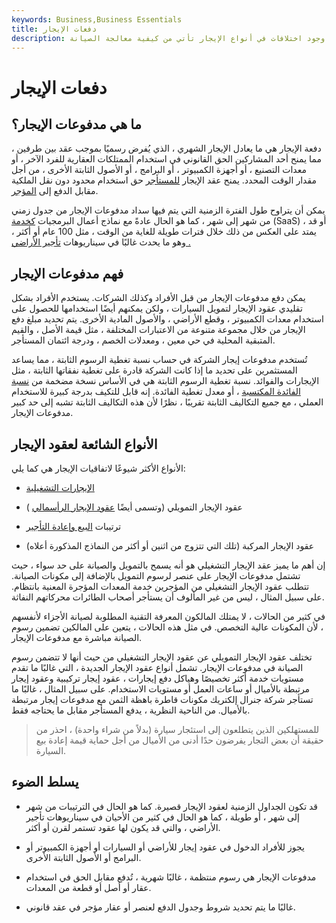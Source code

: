 ```yaml
---
keywords: Business,Business Essentials
title: دفعات الإيجار
description: ترتبط مدفوعات الإيجار بشروط الأشكال المختلفة للتأجير ، مع وجود اختلافات في أنواع الإيجار تأتي من كيفية معالجة الصيانة.
---
```


# دفعات الإيجار
## ما هي مدفوعات الإيجار؟

دفعة الإيجار هي ما يعادل الإيجار الشهري ، الذي يُفرض رسميًا بموجب عقد بين طرفين ، مما يمنح أحد المشاركين الحق القانوني في استخدام الممتلكات العقارية للفرد الآخر ، أو معدات التصنيع ، أو أجهزة الكمبيوتر ، أو البرامج ، أو الأصول الثابتة الأخرى ، من أجل مقدار الوقت المحدد. يمنح عقد الإيجار [للمستأجر](/lessee) حق استخدام محدود دون نقل الملكية مقابل الدفع إلى [المؤجر](/lessor).

يمكن أن يتراوح طول الفترة الزمنية التي يتم فيها سداد مدفوعات الإيجار من جدول زمني من شهر إلى شهر ، كما هو الحال عادةً مع نماذج أعمال البرمجيات [كخدمة](/software-as-a-service-saas) (SaaS) ، أو قد يمتد على العكس من ذلك خلال فترات طويلة للغاية من الوقت ، مثل 100 عام أو أكثر ، وهو ما يحدث غالبًا في سيناريوهات [تأجير الأراضي .](/land_lease_option)

## فهم مدفوعات الإيجار

يمكن دفع مدفوعات الإيجار من قبل الأفراد وكذلك الشركات. يستخدم الأفراد بشكل تقليدي عقود الإيجار لتمويل السيارات ، ولكن يمكنهم أيضًا استخدامها للحصول على استخدام معدات الكمبيوتر ، وقطع الأراضي ، والأصول المادية الأخرى. يتم تحديد مبلغ دفع الإيجار من خلال مجموعة متنوعة من الاعتبارات المختلفة ، مثل قيمة الأصل ، والقيم المتبقية المحلية في حي معين ، ومعدلات الخصم ، ودرجة ائتمان المستأجر.

تُستخدم مدفوعات إيجار الشركة في حساب نسبة تغطية الرسوم الثابتة ، مما يساعد المستثمرين على تحديد ما إذا كانت الشركة قادرة على تغطية نفقاتها الثابتة ، مثل الإيجارات والفوائد. نسبة تغطية الرسوم الثابتة هي في الأساس نسخة مضخمة من [نسبة الفائدة المكتسبة](/tie) ، أو معدل تغطية الفائدة. إنه قابل للتكيف بدرجة كبيرة للاستخدام العملي ، مع جميع التكاليف الثابتة تقريبًا ، نظرًا لأن هذه التكاليف الثابتة تشبه إلى حد كبير مدفوعات الإيجار.

## الأنواع الشائعة لعقود الإيجار

الأنواع الأكثر شيوعًا لاتفاقيات الإيجار هي كما يلي:

- [الإيجارات التشغيلية](/operatinglease)

- عقود الإيجار التمويلي (وتسمى أيضًا [عقود الإيجار الرأسمالي](/capitallease) )

- ترتيبات [البيع وإعادة التأجير](/leaseback)

- عقود الإيجار المركبة (تلك التي تتزوج من اثنين أو أكثر من النماذج المذكورة أعلاه)

إن أهم ما يميز عقد الإيجار التشغيلي هو أنه يسمح بالتمويل والصيانة على حد سواء ، حيث تشتمل مدفوعات الإيجار على عنصر لرسوم التمويل بالإضافة إلى مكونات الصيانة. تتطلب عقود الإيجار التشغيلي من المؤجرين خدمة المعدات المؤجرة المعنية بانتظام. على سبيل المثال ، ليس من غير المألوف أن يستأجر أصحاب الطائرات محركاتهم النفاثة.

في كثير من الحالات ، لا يمتلك المالكون المعرفة التقنية المطلوبة لصيانة الأجزاء لأنفسهم ، لأن المكونات عالية التخصص. في مثل هذه الحالات ، يتعين على المالكين تضمين رسوم الصيانة مباشرة مع مدفوعات الإيجار.

تختلف عقود الإيجار التمويلي عن عقود الإيجار التشغيلي من حيث أنها لا تتضمن رسوم الصيانة في مدفوعات الإيجار. تشمل أنواع عقود الإيجار الجديدة ، التي غالبًا ما تقدم مستويات خدمة أكثر تخصيصًا وهياكل دفع إيجارات ، عقود إيجار تركيبية وعقود إيجار مرتبطة بالأميال أو ساعات العمل أو مستويات الاستخدام. على سبيل المثال ، غالبًا ما تستأجر شركة جنرال إلكتريك مكونات قاطرة باهظة الثمن مع مدفوعات إيجار مرتبطة بالأميال. من الناحية النظرية ، يدفع المستأجر مقابل ما يحتاجه فقط.

> للمستهلكين الذين يتطلعون إلى استئجار سيارة (بدلاً من شراء واحدة) ، احذر من حقيقة أن بعض التجار يفرضون حدًا أدنى من الأميال من أجل حماية قيمة إعادة بيع السيارة.

>

## يسلط الضوء

- قد تكون الجداول الزمنية لعقود الإيجار قصيرة. كما هو الحال في الترتيبات من شهر إلى شهر ، أو طويلة ، كما هو الحال في كثير من الأحيان في سيناريوهات تأجير الأراضي ، والتي قد يكون لها عقود تستمر لقرن أو أكثر.

- يجوز للأفراد الدخول في عقود إيجار للأراضي أو السيارات أو أجهزة الكمبيوتر أو البرامج أو الأصول الثابتة الأخرى.

- مدفوعات الإيجار هي رسوم منتظمة ، غالبًا شهرية ، تُدفع مقابل الحق في استخدام عقار أو أصل أو قطعة من المعدات.

- غالبًا ما يتم تحديد شروط وجدول الدفع لعنصر أو عقار مؤجر في عقد قانوني.

